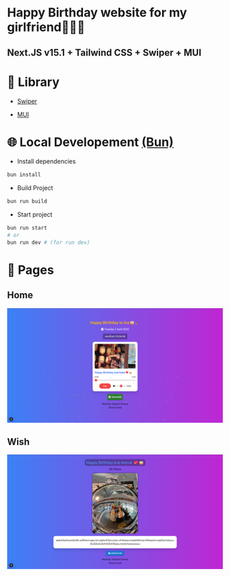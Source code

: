 # Happy Birthday website for my girlfriend💖🎂🎉
## Next.JS v15.1 + Tailwind CSS + Swiper + MUI

# 📗 Library
- [Swiper](https://swiperjs.com/)

- [MUI](https://mui.com/)

# 🌐 Local Developement <a href='https://bun.sh/'>(Bun)</a>
- Install dependencies
```bash
bun install
```
- Build Project
```bash
bun run build
```
- Start project
```bash
bun run start
# or
bun run dev # (for run dev)
```
# 💾 Pages
<h2>Home</h2>

![Home](https://raw.githubusercontent.com/Jittiphatz/Happy-Birthday-to-my-gf/848a2b3c2ad2a7098c46347acce589fc08f17745/public/images/Screenshot.png)

<h2>Wish</h2>

![Wish](https://raw.githubusercontent.com/Jittiphatz/Happy-Birthday-to-my-gf/refs/heads/main/public/images/wish.png)

